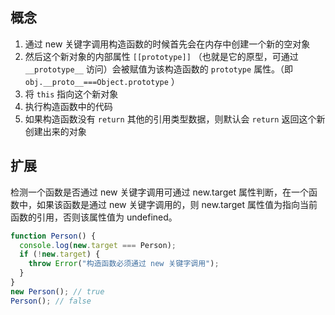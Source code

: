 ## 概念

1. 通过 new 关键字调用构造函数的时候首先会在内存中创建一个新的空对象
2. 然后这个新对象的内部属性 `[[prototype]]` （也就是它的原型，可通过 `__prototype__` 访问）会被赋值为该构造函数的 `prototype` 属性。（即 `obj.__proto__===Object.prototype` ）
3. 将 `this` 指向这个新对象
4. 执行构造函数中的代码
5. 如果构造函数没有 `return` 其他的引用类型数据，则默认会 `return` 返回这个新创建出来的对象

## 扩展

检测一个函数是否通过 new 关键字调用可通过 new.target 属性判断，在一个函数中，如果该函数是通过 new 关键字调用的，则 new.target 属性值为指向当前函数的引用，否则该属性值为 undefined。

```javascript
function Person() {
  console.log(new.target === Person);
  if (!new.target) {
    throw Error("构造函数必须通过 new 关键字调用");
  }
}
new Person(); // true
Person(); // false
```

